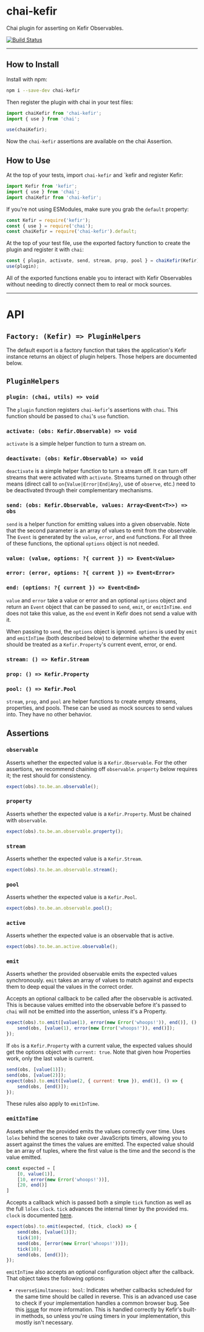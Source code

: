 # chai-kefir

Chai plugin for asserting on Kefir Observables.

[![Build Status](https://travis-ci.org/mAAdhaTTah/chai-kefir.svg?branch=master)](https://travis-ci.org/mAAdhaTTah/chai-kefir)

---

## How to Install

Install with npm:

```bash
npm i --save-dev chai-kefir
```

Then register the plugin with chai in your test files:

```js
import chaiKefir from 'chai-kefir';
import { use } from 'chai';

use(chaiKefir);
```

Now the `chai-kefir` assertions are available on the chai Assertion.

## How to Use

At the top of your tests, import `chai-kefir` and `kefir and register Kefir:

```js
import Kefir from 'kefir';
import { use } from 'chai';
import chaiKefir from 'chai-kefir';
```

If you're not using ESModules, make sure you grab the `default` property:

```js
const Kefir = require('kefir');
const { use } = require('chai');
const chaiKefir = require('chai-kefir').default;
```

At the top of your test file, use the exported factory function to create the plugin and register it with `chai`:

```js
const { plugin, activate, send, stream, prop, pool } = chaiKefir(Kefir);
use(plugin);
```

All of the exported functions enable you to interact with Kefir Observables without needing to directly connect them to real or mock sources.

---

# API

## `Factory: (Kefir) => PluginHelpers`

The default export is a factory function that takes the application's Kefir instance returns an object of plugin helpers. Those helpers are documented below.

## `PluginHelpers`

### `plugin: (chai, utils) => void`

The `plugin` function registers `chai-kefir`'s assertions with `chai`. This function should be passed to `chai`'s `use` function.

### `activate: (obs: Kefir.Observable) => void`

`activate` is a simple helper function to turn a stream on.

### `deactivate: (obs: Kefir.Observable) => void`

`deactivate` is a simple helper function to turn a stream off. It can turn off streams that were activated with `activate`. Streams turned on through other means (direct call to `on{Value|Error|End|Any}`, use of `observe`, etc.) need to be deactivated through their complementary mechanisms.

### `send: (obs: Kefir.Observable, values: Array<Event<T>>) => obs`

`send` is a helper function for emitting values into a given observable. Note that the second parameter is an array of values to emit from the observable. The `Event` is generated by the `value`, `error`, and `end` functions. For all three of these functions, the optional `options` object is not needed.

### `value: (value, options: ?{ current }) => Event<Value>`
### `error: (error, options: ?{ current }) => Event<Error>`
### `end: (options: ?{ current }) => Event<End>`

`value` and `error` take a value or error and an optional `options` object and return an `Event` object that can be passed to `send`, `emit`, or `emitInTime`. `end` does not take this value, as the `end` event in Kefir does not send a value with it.

When passing to `send`, the `options` object is ignored. `options` is used by `emit` and `emitInTime` (both described below) to determine whether the event should be treated as a `Kefir.Property`'s current event, error, or end.

### `stream: () => Kefir.Stream`
### `prop: () => Kefir.Property`
### `pool: () => Kefir.Pool`

`stream`, `prop`, and `pool` are helper functions to create empty streams, properties, and pools. These can be used as mock sources to send values into. They have no other behavior.

## Assertions

### `observable`

Asserts whether the expected value is a `Kefir.Observable`. For the other assertions, we recommend chaining off `observable`. `property` below requires it; the rest should for consistency. 

```js
expect(obs).to.be.an.observable();
```

### `property`

Asserts whether the expected value is a `Kefir.Property`. Must be chained with `observable`.

```js
expect(obs).to.be.an.observable.property();
```

### `stream`

Asserts whether the expected value is a `Kefir.Stream`.

```js
expect(obs).to.be.an.observable.stream();
``` 

### `pool`

Asserts whether the expected value is a `Kefir.Pool`.

```js
expect(obs).to.be.an.observable.pool();
```

### `active`

Asserts whether the expected value is an observable that is active.

```js
expect(obs).to.be.an.active.observable();
```

### `emit`

Asserts whether the provided observable emits the expected values synchronously. `emit` takes an array of values to match against and expects them to deep equal the values in the correct order.

Accepts an optional callback to be called after the observable is activated. This is because values emitted into the observable before it's passed to `chai` will not be emitted into the assertion, unless it's a Property.

```js
expect(obs).to.emit([value(1), error(new Error('whoops!')), end()], () => {
    send(obs, [value(1), error(new Error('whoops!')), end()]);
});
```

If `obs` is a `Kefir.Property` with a current value, the expected values should get the options object with `current: true`. Note that given how Properties work, only the last value is current.

```js
send(obs, [value(1)]);
send(obs, [value(2)]);
expect(obs).to.emit([value(2, { current: true }), end()], () => {
    send(obs, [end()]);
});
```

These rules also apply to `emitInTime`.

### `emitInTime`

Assets whether the provided emits the values correctly over time. Uses `lolex` behind the scenes to take over JavaScripts timers, allowing you to assert against the times the values are emitted. The expected value should be an array of tuples, where the first value is the time and the second is the value emitted.

```js
const expected = [
    [0, value(1)],
    [10, error(new Error('whoops!'))],
    [20, end()]
]
```

Accepts a callback which is passed both a simple `tick` function as well as the full `lolex` `clock`. `tick` advances the internal timer by the provided ms. `clock` is documented [here][clock].

```js
expect(obs).to.emit(expected, (tick, clock) => {
    send(obs, [value(1)]);
    tick(10);
    send(obs, [error(new Error('whoops!'))]);
    tick(10);
    send(obs, [end()]);
});
```

`emitInTime` also accepts an optional configuration object after the callback. That object takes the following options:

* `reverseSimultaneous: bool`: Indicates whether callbacks scheduled for the same time should be called in reverse. This is an advanced use case to check if your implementation handles a common browser bug. See this [issue][timer-issue] for more information. This is handled correctly by Kefir's built-in methods, so unless you're using timers in your implementation, this mostly isn't necessary.

  [clock]: https://github.com/sinonjs/lolex/#var-id--clocksettimeoutcallback-timeout
  [timer-issue]: https://github.com/sinonjs/lolex/issues/24
